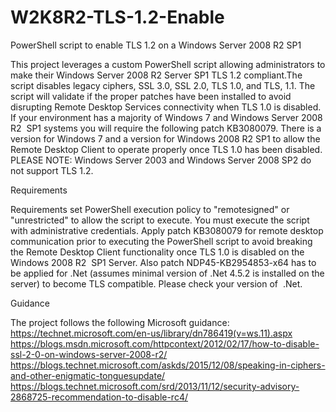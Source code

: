 # W2K8R2-TLS-1.2-Enable
PowerShell script to enable TLS 1.2 on a Windows Server 2008 R2 SP1

This project leverages a custom PowerShell script allowing administrators to make their Windows Server 2008 R2 Server SP1 TLS 1.2 compliant.The script disables legacy ciphers, SSL 3.0, SSL 2.0, TLS 1.0, and TLS, 1.1. The script will validate if the proper patches have been installed to avoid disrupting Remote Desktop Services connectivity when TLS 1.0 is disabled.
If your environment has a majority of Windows 7 and Windows Server 2008 R2  SP1 systems you will require the following patch KB3080079. There is a version for Windows 7 and a version for Windows 2008 R2 SP1 to allow the Remote Desktop Client to operate properly once TLS 1.0 has been disabled.
PLEASE NOTE: Windows Server 2003 and Windows Server 2008 SP2 do not support TLS 1.2.

Requirements

Requirements set PowerShell execution policy to "remotesigned" or "unrestricted" to allow the script to execute. You must execute the script with administrative credentials.
Apply patch KB3080079 for remote desktop communication prior to executing the PowerShell script to avoid breaking the Remote Desktop Client functionality once TLS 1.0 is disabled on the Windows 2008 R2  SP1 Server.
Also patch NDP45-KB2954853-x64 has to be applied for .Net (assumes minimal version of .Net 4.5.2 is installed on the server) to become TLS compatible. Please check your version of  .Net.

Guidance

The project follows the following Microsoft guidance:
https://technet.microsoft.com/en-us/library/dn786419(v=ws.11).aspx 
https://blogs.msdn.microsoft.com/httpcontext/2012/02/17/how-to-disable-ssl-2-0-on-windows-server-2008-r2/ 
https://blogs.technet.microsoft.com/askds/2015/12/08/speaking-in-ciphers-and-other-enigmatic-tonguesupdate/ 
https://blogs.technet.microsoft.com/srd/2013/11/12/security-advisory-2868725-recommendation-to-disable-rc4/
